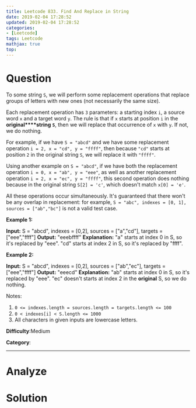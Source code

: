 ```yaml
---
title: Leetcode 833. Find And Replace in String
date: 2019-02-04 17:28:52
updated: 2019-02-04 17:28:52
categories: 
- [Leetcode]
tags: Leetcode
mathjax: true
top:
---
```


# Question

To some string  `S`, we will perform some replacement operations that replace groups of letters with new ones (not necessarily the same size).

Each replacement operation has  `3`  parameters: a starting index  `i`, a source word `x` and a target word `y`. The rule is that if  `x` starts at position  `i` in the  **original****string**  **`S`**, then we will replace that occurrence of `x` with `y`. If not, we do nothing.

For example, if we have `S = "abcd"` and we have some replacement operation `i = 2, x = "cd", y = "ffff"`, then because `"cd"` starts at position  `2` in the original string  `S`, we will replace it with  `"ffff"`.

Using another example on  `S = "abcd"`, if we have both the replacement operation  `i = 0, x = "ab", y = "eee"`, as well as another replacement operation `i = 2, x = "ec", y = "ffff"`, this second operation does nothing because in the original string `S[2] = 'c'`, which doesn't match `x[0] = 'e'`.

All these operations occur simultaneously. It's guaranteed that there won't be any overlap in replacement: for example, `S = "abc", indexes = [0, 1], sources = ["ab","bc"]`  is not a valid test case.

**Example 1:**

**Input:** S = "abcd", indexes = [0,2], sources = ["a","cd"], targets = ["eee","ffff"]
**Output:** "eeebffff"
**Explanation:** "a" starts at index 0 in S, so it's replaced by "eee".
"cd" starts at index 2 in S, so it's replaced by "ffff".

**Example 2:**

**Input:** S = "abcd", indexes = [0,2], sources = ["ab","ec"], targets = ["eee","ffff"]
**Output:** "eeecd"
**Explanation:** "ab" starts at index 0 in S, so it's replaced by "eee". 
"ec" doesn't starts at index 2 in the **original** S, so we do nothing.

Notes:

1. `0 <= indexes.length = sources.length = targets.length <= 100`
2. `0 < indexes[i] < S.length <= 1000`
3. All characters in given inputs are lowercase letters.

**Difficulty**:Medium

**Category**:

<!-- more -->

------------

# Analyze



# Solution

```cpp

```